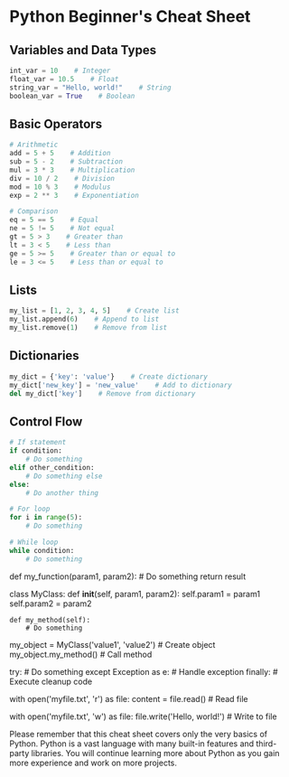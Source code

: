 # Python Beginner's Cheat Sheet

## Variables and Data Types

```python
int_var = 10    # Integer
float_var = 10.5    # Float
string_var = "Hello, world!"    # String
boolean_var = True    # Boolean
```

## Basic Operators

```python
# Arithmetic
add = 5 + 5    # Addition
sub = 5 - 2    # Subtraction
mul = 3 * 3    # Multiplication
div = 10 / 2    # Division
mod = 10 % 3    # Modulus
exp = 2 ** 3    # Exponentiation

# Comparison
eq = 5 == 5    # Equal
ne = 5 != 5    # Not equal
gt = 5 > 3    # Greater than
lt = 3 < 5    # Less than
ge = 5 >= 5    # Greater than or equal to
le = 3 <= 5    # Less than or equal to
```
## Lists

```python
my_list = [1, 2, 3, 4, 5]    # Create list
my_list.append(6)    # Append to list
my_list.remove(1)    # Remove from list
```
## Dictionaries

```python
my_dict = {'key': 'value'}    # Create dictionary
my_dict['new_key'] = 'new_value'    # Add to dictionary
del my_dict['key']    # Remove from dictionary
```
## Control Flow

```python
# If statement
if condition:
    # Do something
elif other_condition:
    # Do something else
else:
    # Do another thing

# For loop
for i in range(5):
    # Do something

# While loop
while condition:
    # Do something
```

def my_function(param1, param2):
    # Do something
    return result

class MyClass:
    def __init__(self, param1, param2):
        self.param1 = param1
        self.param2 = param2

    def my_method(self):
        # Do something

my_object = MyClass('value1', 'value2')    # Create object
my_object.my_method()    # Call method

try:
    # Do something
except Exception as e:
    # Handle exception
finally:
    # Execute cleanup code

with open('myfile.txt', 'r') as file:
    content = file.read()    # Read file

with open('myfile.txt', 'w') as file:
    file.write('Hello, world!')    # Write to file



Please remember that this cheat sheet covers only the very basics of Python. Python is a vast language with many built-in features and third-party libraries. You will continue learning more about Python as you gain more experience and work on more projects.
